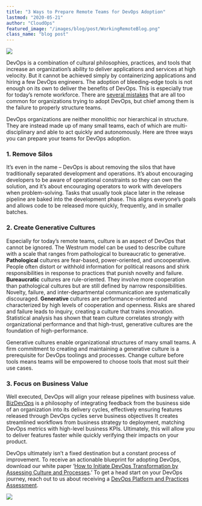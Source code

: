 ```yaml
---
title: "3 Ways to Prepare Remote Teams for DevOps Adoption"
lastmod: "2020-05-21"
author: "CloudOps"
featured_image: "/images/blog/post/WorkingRemoteBlog.png"
class_name: "blog post"
---
```


<img src="/images/blog/post/WorkingRemoteBlog.png" class="main-blog-image">

<p>DevOps is a combination of cultural philosophies, practices, and tools that increase an organization’s ability to deliver applications and services at high velocity. But it cannot be achieved simply by containerizing applications and hiring a few DevOps engineers. The adoption of bleeding-edge tools is not enough on its own to deliver the benefits of DevOps. This is especially true for today’s remote workforce. There are <a href="https://www.cloudops.com/2020/01/top-10-mistakes-to-avoid-when-adopting-devops/">several mistakes</a> that are all too common for organizations trying to adopt DevOps, but chief among them is the failure to properly structure teams.&nbsp;</p>

<p>DevOps organizations are neither monolithic nor hierarchical in structure. They are instead made up of many small teams, each of which are multi-disciplinary and able to act quickly and autonomously. Here are three ways you can prepare your teams for DevOps adoption.</p>

<h3><strong>1. Remove Silos</strong></h3>

<p>It’s even in the name – DevOps is about removing the silos that have traditionally separated development and operations. It’s about encouraging developers to be aware of operational constraints so they can own the solution, and it’s about encouraging operators to work with developers when problem-solving. Tasks that usually took place later in the release pipeline are baked into the development phase. This aligns everyone’s goals and allows code to be released more quickly, frequently, and in smaller batches.</p>

<h3><strong>2. Create Generative Cultures</strong></h3>

<p>Especially for today’s remote teams, culture is an aspect of DevOps that cannot be ignored. The Westrum model can be used to describe culture with a scale that ranges from pathological to bureaucratic to generative. <strong>Pathological</strong> cultures are fear-based, power-oriented, and uncooperative. People often distort or withhold information for political reasons and shirk responsibilities in response to practices that punish novelty and failure. <strong>Bureaucratic</strong> cultures are rule-oriented. They involve more cooperation than pathological cultures but are still defined by narrow responsibilities. Novelty, failure, and inter-departmental communication are systematically discouraged. <strong>Generative </strong>cultures are performance-oriented and characterized by high levels of cooperation and openness. Risks are shared and failure leads to inquiry, creating a culture that trains innovation. Statistical analysis has shown that team culture correlates strongly with organizational performance and that high-trust, generative cultures are the foundation of high-performance.&nbsp;</p>

<p>Generative cultures enable organizational structures of many small teams. A firm commitment to creating and maintaining a generative culture is a prerequisite for DevOps toolings and processes. Change culture before tools means teams will be empowered to choose tools that most suit their use cases.&nbsp;</p>

<h3><strong>3. Focus on Business Value</strong></h3>

<p>Well executed, DevOps will align your release pipelines with business value. <a href="https://www.cloudops.com/2019/10/everything-you-need-to-know-about-bizdevops/">BizDevOps</a> is a philosophy of integrating feedback from the business side of an organization into its delivery cycles, effectively ensuring features released through DevOps cycles serve business objectives It creates streamlined workflows from business strategy to deployment, matching DevOps metrics with high-level business KPIs. Ultimately, this will allow you to deliver features faster while quickly verifying their impacts on your product.</p>

<p>DevOps ultimately isn’t a fixed destination but a constant process of improvement. To receive an actionable blueprint for adopting DevOps, download our white paper ‘<a href="https://info.cloudops.com/initiate-devops-transformation-by-assessing-culture-and-processes">How to Initiate DevOps Transformation by Assessing Culture and Processes</a>.’ To get a head start on your DevOps journey, reach out to us about receiving a <a href="https://www.cloudops.com/devops-platform-and-practices-assessment/">DevOps Platform and Practices Assessment</a>.</p>

<div class="row">
    <div class="col-xl-8 offset-xl-2 col-lg-10 offset-lg-1 col-md-10 offset-md-1 col-sm-12 col-xs-12 cta-image">
      <img src="/images/blog/cta/white-paper.jpeg">
    </div>
</div>